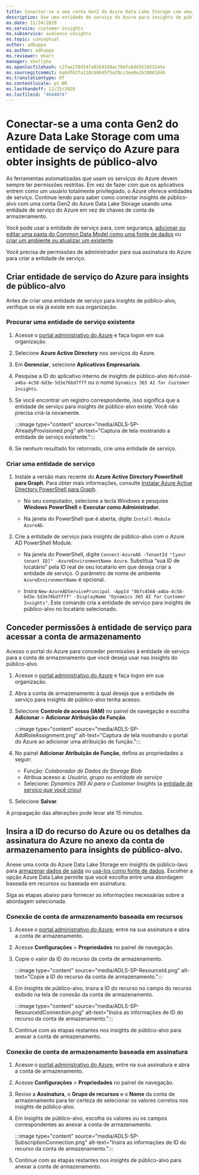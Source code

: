 ```yaml
---
title: Conectar-se a uma conta Gen2 do Azure Data Lake Storage com uma entidade de serviço
description: Use uma entidade de serviço do Azure para insights de público-alvo para se conectar ao seu próprio data lake ao anexá-lo aos insights de público-alvo.
ms.date: 11/24/2020
ms.service: customer-insights
ms.subservice: audience-insights
ms.topic: conceptual
author: adkuppa
ms.author: adkuppa
ms.reviewer: mhart
manager: shellyha
ms.openlocfilehash: c2fae278d34fa02b9168ac70dfa8dd351653245e
ms.sourcegitcommit: 6a6df62fa12dcb9bd5f5a39cc3ee0e2b3988184b
ms.translationtype: HT
ms.contentlocale: pt-BR
ms.lasthandoff: 11/25/2020
ms.locfileid: "4644074"
---
```

# <a name="connect-to-an-azure-data-lake-storage-gen2-account-with-an-azure-service-principal-for-audience-insights"></a>Conectar-se a uma conta Gen2 do Azure Data Lake Storage com uma entidade de serviço do Azure para obter insights de público-alvo

As ferramentas automatizadas que usam os serviços do Azure devem sempre ter permissões restritas. Em vez de fazer com que os aplicativos entrem como um usuário totalmente privilegiado, o Azure oferece entidades de serviço. Continue lendo para saber como conectar insights de público-alvo com uma conta Gen2 do Azure Data Lake Storage usando uma entidade de serviço do Azure em vez de chaves de conta de armazenamento. 

Você pode usar a entidade de serviço para, com segurança, [adicionar ou editar uma pasta do Common Data Model como uma fonte de dados](connect-common-data-model.md) ou [criar um ambiente ou atualizar um existente](manage-environments.md#create-an-environment-in-an-existing-organization).

Você precisa de permissões de administrador para sua assinatura do Azure para criar a entidade de serviço.

## <a name="create-azure-service-principal-for-audience-insights"></a>Criar entidade de serviço do Azure para insights de público-alvo

Antes de criar uma entidade de serviço para insights de público-alvo, verifique se ela já existe em sua organização.

### <a name="look-for-an-existing-service-principal"></a>Procurar uma entidade de serviço existente

1. Acesse o [portal administrativo do Azure](https://portal.azure.com) e faça logon em sua organização.

2. Selecione **Azure Active Directory** nos serviços do Azure.

3. Em **Gerenciar**, selecione **Aplicativos Empresariais**.

4. Pesquise a ID do aplicativo interno de insights de público-alvo `0bfc4568-a4ba-4c58-bd3e-5d3e76bd7fff` ou o nome `Dynamics 365 AI for Customer Insights`.

5. Se você encontrar um registro correspondente, isso significa que a entidade de serviço para insights de público-alvo existe. Você não precisa criá-la novamente.
   
   :::image type="content" source="media/ADLS-SP-AlreadyProvisioned.png" alt-text="Captura de tela mostrando a entidade de serviço existente.":::
   
6. Se nenhum resultado for retornado, crie uma entidade de serviço.

### <a name="create-a-new-service-principal"></a>Criar uma entidade de serviço

1. Instale a versão mais recente do **Azure Active Directory PowerShell para Graph**. Para obter mais informações, consulte [Instalar Azure Active Directory PowerShell para Graph](https://docs.microsoft.com/powershell/azure/active-directory/install-adv2).
   - No seu computador, selecione a tecla Windows e pesquise **Windows PowerShell** e **Executar como Administrador**.
   
   - Na janela do PowerShell que é aberta, digite `Install-Module AzureAD`.

2. Crie a entidade de serviço para insights de público-alvo com o Azure AD PowerShell Module.
   - Na janela do PowerShell, digite `Connect-AzureAD -TenantId "[your tenant ID]" -AzureEnvironmentName Azure`. Substitua “sua ID de locatário” pela ID real de seu locatário em que deseja criar a entidade de serviço. O parâmetro de nome de ambiente `AzureEnvironmentName` é opcional.
  
   - Insira `New-AzureADServicePrincipal -AppId "0bfc4568-a4ba-4c58-bd3e-5d3e76bd7fff" -DisplayName "Dynamics 365 AI for Customer Insights"`. Este comando cria a entidade de serviço para insights de público-alvo no locatário selecionado.  

## <a name="grant-permissions-to-the-service-principal-to-access-the-storage-account"></a>Conceder permissões à entidade de serviço para acessar a conta de armazenamento

Acesso o portal do Azure para conceder permissões à entidade de serviço para a conta de armazenamento que você deseja usar nas insights do público-alvo.

1. Acesse o [portal administrativo do Azure](https://portal.azure.com) e faça logon em sua organização.

1. Abra a conta de armazenamento à qual deseja que a entidade de serviço para insights de público-alvo tenha acesso.

1. Selecione **Controle de acesso (IAM)** no painel de navegação e escolha **Adicionar** > **Adicionar Atribuição de Função**.
   
   :::image type="content" source="media/ADLS-SP-AddRoleAssignment.png" alt-text="Captura de tela mostrando o portal do Azure ao adicionar uma atribuição de função.":::
   
1. No painel **Adicionar Atribuição de Função**, defina as propriedades a seguir:
   - Função: *Colaborador de Dados do Storage Blob*
   - Atribua acesso a: *Usuário, grupo ou entidade de serviço*
   - Selecione: *Dynamics 365 AI para o Customer Insights* (a [entidade de serviço que você criou](#create-a-new-service-principal))

1.  Selecione **Salvar**.

A propagação das alterações pode levar até 15 minutos.

## <a name="enter-the-azure-resource-id-or-the-azure-subscription-details-in-the-storage-account-attachment-to-audience-insights"></a>Insira a ID do recurso do Azure ou os detalhes da assinatura do Azure no anexo da conta de armazenamento para insights de público-alvo.

Anexe uma conta do Azure Data Lake Storage em insights de público-lavo para [armazenar dados de saída](manage-environments.md) ou [usá-los como fonte de dados](connect-common-data-service-lake.md). Escolher a opção Azure Data Lake permite que você escolha entre uma abordagem baseada em recursos ou baseada em assinatura.

Siga as etapas abaixo para fornecer as informações necessárias sobre a abordagem selecionada.

### <a name="resounce-based-storage-account-connection"></a>Conexão de conta de armazenamento baseada em recursos

1. Acesse o [portal administrativo do Azure](https://portal.azure.com), entre na sua assinatura e abra a conta de armazenamento.

1. Acesse **Configurações** > **Propriedades** no painel de navegação.

1. Copie o valor da ID do recurso da conta de armazenamento.

   :::image type="content" source="media/ADLS-SP-ResourceId.png" alt-text="Copie a ID do recurso da conta de armazenamento.":::

1. Em insights de público-alvo, insira a ID do recurso no campo do recurso exibido na tela de conexão da conta de armazenamento.

   :::image type="content" source="media/ADLS-SP-ResourceIdConnection.png" alt-text="Insira as informações de ID do recurso da conta de armazenamento.":::   
   
1. Continue com as etapas restantes nos insights de público-alvo para anexar a conta de armazenamento.

### <a name="subscription-based-storage-account-connection"></a>Conexão de conta de armazenamento baseada em assinatura

1. Acesse o [portal administrativo do Azure](https://portal.azure.com), entre na sua assinatura e abra a conta de armazenamento.

1. Acesse **Configurações** > **Propriedades** no painel de navegação.

1. Revise a **Assinatura**, o **Grupo de recursos** e o **Nome** da conta de armazenamento para ter certeza de selecionar os valores corretos nos insights de público-alvo.

1. Em insights de público-alvo, escolha os valores ou os campos correspondentes ao anexar a conta de armazenamento.

   :::image type="content" source="media/ADLS-SP-SubscriptionConnection.png" alt-text="Insira as informações de ID do recurso da conta de armazenamento.":::
   
1. Continue com as etapas restantes nos insights de público-alvo para anexar a conta de armazenamento.
